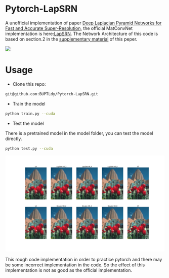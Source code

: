 # Pytorch-LapSRN
A unofficial implementation of paper [Deep Laplacian Pyramid Networks for Fast and Accurate Super-Resolution](http://vllab1.ucmerced.edu/~wlai24/LapSRN/papers/cvpr17_LapSRN.pdf), the official MatConvNet implementation is here:[LapSRN](https://github.com/phoenix104104/LapSRN). The Network Architecture of this code is based on section.2 in the [supplementary material](http://vllab1.ucmerced.edu/~wlai24/LapSRN/papers/cvpr17_LapSRN_supp.pdf) of this peper.

![](http://vllab1.ucmerced.edu/~wlai24/LapSRN/images/network.jpg)

# Usage

- Clone this repo:

```sh
git@github.com:BUPTLdy/Pytorch-LapSRN.git
```

- Train the model
```sh
python train.py --cuda
```

- Test the model

There is a pretrained model in the model folder, you can test the model directly.
```sh
python test.py --cuda
```

![](./results/8600050.png)

This rough code implementation in order to practice pytorch and there may be some incorrect implementation in the code.
So the effect of this implementation is not as good as the official implementation.
